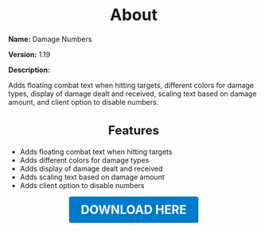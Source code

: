 <h1 style="text-align:center; font-size:2rem; font-weight:bold;">About</h1>

**Name:**
Damage Numbers

**Version:**
1.19

**Description:**

Adds floating combat text when hitting targets, different colors for damage types, display of damage dealt and received, scaling text based on damage amount, and client option to disable numbers.

<h2 style="text-align:center; font-size:1.5rem; font-weight:bold;">Features</h2>

- Adds floating combat text when hitting targets
- Adds different colors for damage types
- Adds display of damage dealt and received
- Adds scaling text based on damage amount
- Adds client option to disable numbers





<p align="center"><a href="https://github.com/LiliaFramework/Modules/raw/refs/heads/gh-pages/damagenumbers.zip" style="display:inline-block;padding:12px 24px;font-size:1.5rem;font-weight:bold;text-decoration:none;color:#fff;background-color:var(--md-primary-fg-color,#007acc);border-radius:4px;">DOWNLOAD HERE</a></p>